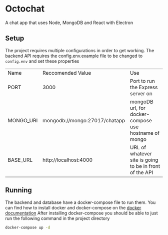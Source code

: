 # Octochat
A chat app that uses Node, MongoDB and React with Electron


## Setup
The project requires multiple configurations in order to get working.
The backend API requires the config.env.example file to be changed to `config.env` and set these properties
<table>
    <tr>
        <td>Name</td>
        <td>Reccomended Value</td>
        <td>Use</td>
    <tr> 
        <td>PORT</td>
        <td>3000</td>
        <td>Port to run the Express server on</td>
    </tr>
    <tr>
        <td>MONGO_URI</td>
        <td>mongodb://mongo:27017/chatapp</td>
        <td>mongoDB url, for docker-compose use hostname of mongo</td>
    </tr>
    <tr>
        <td>BASE_URL</td>
        <td>http://localhost:4000</td>
        <td>URL of whatever site is going to be in front of the API</td>
    </tr>
</table>

## Running

The backend and database have a docker-compose file to run them. You can find how to install docker and docker-compose on the [docker documentation](https://docs.docker.com/compose/install/)
After installing docker-compose you should be able to just run the following command in the project directory

```bash
docker-compose up -d
```
